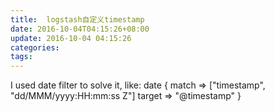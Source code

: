 ```yaml
---
title:  logstash自定义timestamp
date: 2016-10-04T04:15:26+08:00
update: 2016-10-04 04:15:26
categories:
tags:
---
```


I used date filter to solve it, like:
date {
match => ["timestamp", "dd/MMM/yyyy:HH:mm:ss Z"]
target => "@timestamp"
}
